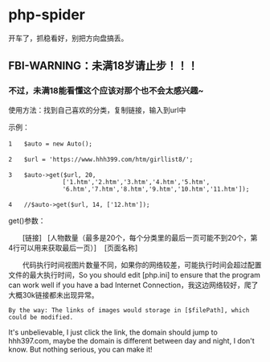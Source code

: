 # php-spider
开车了，抓稳看好，别把方向盘搞丢。

## FBI-WARNING：未满18岁请止步！！！
### 不过，未满18能看懂这个应该对那个也不会太感兴趣~

使用方法：找到自己喜欢的分类，复制链接，输入到url中

示例：
```
1　　$auto = new Auto();

2　　$url = 'https://www.hhh399.com/htm/girllist8/';

3　　$auto->get($url, 20, 
               ['1.htm','2.htm','3.htm','4.htm','5.htm',
               '6.htm','7.htm','8.htm','9.htm','10.htm','11.htm']);

4　　//$auto->get($url, 14, ['12.htm']);
```

get()参数：

　　[链接]   [人物数量（最多是20个，每个分类里的最后一页可能不到20个，第4行可以用来获取最后一页）]    [页面名称]


　　代码执行时间视图片数量不同，如果你的网络较差，可能执行时间会超过配置文件的最大执行时间，So you should edit [php.ini] to ensure that the program can work well if you have a bad Internet Connection，我这边网络较好，爬了大概30k链接都未出现异常。

    By the way: The links of images would storage in [$filePath], which could be modified.

It's unbelievable, I just click the link, the domain should jump to hhh397.com, maybe the domain is different between day and night, I don't know. But nothing serious, you can make it!
